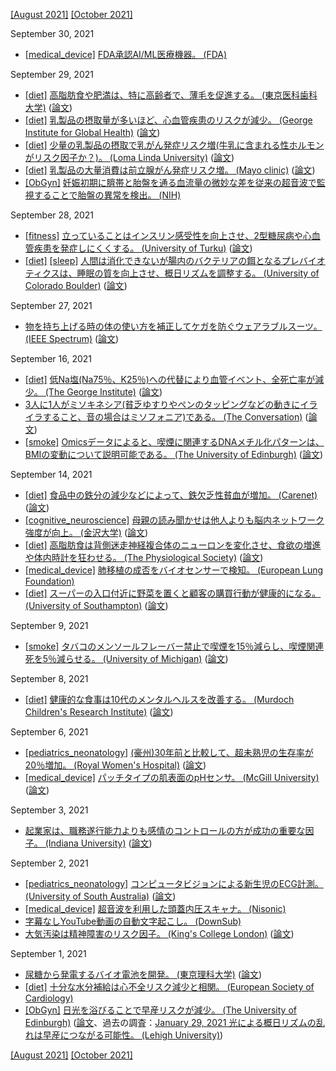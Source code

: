[\[August 2021\]](2108.md) [\[October 2021\]](2110.md)

September 30, 2021
* [\[medical_device\]](medical_device.md) [FDA承認AI/ML医療機器。 (FDA)](https://www.fda.gov/medical-devices/software-medical-device-samd/artificial-intelligence-and-machine-learning-aiml-enabled-medical-devices)

September 29, 2021
* [\[diet\]](diet.md) [高脂肪食や肥満は、特に高齢者で、薄毛を促進する。 (東京医科歯科大学)](https://www.tmd.ac.jp/english/press-release/20210624-1/) ([論文](https://www.nature.com/articles/s41586-021-03624-x))
* [\[diet\]](diet.md) [乳製品の摂取量が多いほど、心血管疾患のリスクが減少。 (George Institute for Global Health)](https://www.georgeinstitute.org/media-releases/sticking-to-low-fat-dairy-may-not-be-the-only-heart-healthy-option-study-shows) ([論文](https://journals.plos.org/plosmedicine/article?id=10.1371/journal.pmed.1003763))
* [\[diet\]](diet.md) [少量の乳製品の摂取で乳がん発症リスク増(牛乳に含まれる性ホルモンがリスク因子か？)。 (Loma Linda University)](https://news.llu.edu/research/new-study-associates-intake-of-dairy-milk-with-greater-risk-of-breast-cancer) ([論文](https://academic.oup.com/ije/article-abstract/49/5/1526/5743492))
* [\[diet\]](diet.md) [乳製品の大量消費は前立腺がん発症リスク増。 (Mayo clinic)](https://www.eurekalert.org/news-releases/675449) ([論文](https://www.degruyter.com/document/doi/10.7556/jaoa.2019.123/html))
* [\[ObGyn\]](ObGyn.md) [妊娠初期に臍帯と胎盤を通る血流量の微妙な差を従来の超音波で監視することで胎盤の異常を検出。 (NIH)](https://www.nih.gov/news-events/news-releases/new-ultrasound-technique-detects-fetal-circulation-problems-placenta)

September 28, 2021
* [\[fitness\]](fitness.md) [立っていることはインスリン感受性を向上させ、2型糖尿病や心血管疾患を発症しにくくする。 (University of Turku)](https://www.utu.fi/en/news/press-release/researchers-observed-association-between-standing-and-insulin-sensitivity) ([論文](https://www.jsams.org/article/S1440-2440(21)00204-8/fulltext))
* [\[diet\]](diet.md) [\[sleep\]](sleep.md) [人間は消化できないが腸内のバクテリアの餌となるプレバイオティクスは、睡眠の質を向上させ、概日リズムを調整する。 (University of Colorado Boulder)](https://www.colorado.edu/today/2021/09/13/your-body-clock-schedule-prebiotics-may-help) ([論文](https://www.sciencedirect.com/science/article/abs/pii/S0889159121002701))

September 27, 2021
* [物を持ち上げる時の体の使い方を補正してケガを防ぐウェアラブルスーツ。 (IEEE Spectrum)](https://spectrum.ieee.org/lift-assist-exosuit-biorobotics) ([論文](https://www.science.org/doi/10.1126/scirobotics.abe1243))

September 16, 2021
* [\[diet\]](diet.md) [低Na塩(Na75％、K25％)への代替により血管イベント、全死亡率が減少。 (The George Institute)](https://www.georgeinstitute.org/media-releases/landmark-study-shows-simple-salt-swap-could-prevent-millions-of-deaths-each-year) ([論文](https://www.nejm.org/doi/full/10.1056/NEJMoa2105675))
* [3人に1人がミソキネシア(貧乏ゆすりやペンのタッピングなどの動きにイライラすること、音の場合はミソフォニア)である。 (The Conversation)](https://theconversation.com/if-youre-annoyed-by-other-peoples-fidgeting-or-finger-tapping-youre-not-alone-misokinesia-affects-1-in-3-166950) ([論文](https://www.nature.com/articles/s41598-021-96430-4))
* [\[smoke\]](smoke.md) [Omicsデータによると、喫煙に関連するDNAメチル化パターンは、BMIの変動について説明可能である。 (The University of Edinburgh)](https://www.ed.ac.uk/mrc-human-genetics-unit/news-and-events/latest-news/effect-of-smoking-on-body-mass-index) ([論文](https://journals.plos.org/plosgenetics/article?id=10.1371/journal.pgen.1009750))

September 14, 2021
* [\[diet\]](diet.md) [食品中の鉄分の減少などによって、鉄欠乏性貧血が増加。 (Carenet)](https://www.carenet.com/news/general/hdn/52912) ([論文](https://academic.oup.com/jn/article-abstract/151/7/1947/6218114))
* [\[cognitive_neuroscience\]](cognitive_neuroscience.md) [母親の読み聞かせは他人よりも脳内ネットワーク強度が向上。 (金沢大学)](https://www.kanazawa-u.ac.jp/rd/94730) ([論文](https://www.sciencedirect.com/science/article/pii/S1053811921006650))
* [\[diet\]](diet.md) [高脂肪食は背側迷走神経複合体のニューロンを変化させ、食欲の増進や体内時計を狂わせる。 (The Physiological Society)](https://www.physoc.org/news_article/high-fat-diets-break-the-body-clock-in-rats-and-this-might-be-the-underlying-cause-of-obesity/) ([論文](https://physoc.onlinelibrary.wiley.com/doi/10.1113/JP281838))
* [\[medical_device\]](medical_device.md) [肺移植の成否をバイオセンサーで検知。 (European Lung Foundation)](https://www.eurekalert.org/news-releases/927276)
* [\[diet\]](diet.md) [スーパーの入口付近に野菜を置くと顧客の購買行動が健康的になる。 (University of Southampton)](https://www.southampton.ac.uk/news/2021/08/supermarket-layout-food-choices.page) ([論文](https://journals.plos.org/plosmedicine/article/comments?id=10.1371/journal.pmed.1003729))

September 9, 2021
* [\[smoke\]](smoke.md) [タバコのメンソールフレーバー禁止で喫煙を15％減らし、喫煙関連死を5％減らせる。 (University of Michigan)](https://news.umich.edu/menthol-ban-would-save-650000-lives-in-the-next-40-years/) ([論文](https://tobaccocontrol.bmj.com/content/early/2021/09/02/tobaccocontrol-2021-056604))

September 8, 2021
* [\[diet\]](diet.md) [健康的な食事は10代のメンタルヘルスを改善する。 (Murdoch Children's Research Institute)](https://www.mcri.edu.au/news/healthy-diets-linked-better-mental-health-and-wellbeing) ([論文](https://www.cambridge.org/core/journals/british-journal-of-nutrition/article/abs/does-an-inflammatory-diet-affect-mental-wellbeing-in-late-childhood-and-midlife-a-crosssectional-study/1751CA1258E6B304B44C64EA057F3853))

September 6, 2021
* [\[pediatrics_neonatology\]](pediatrics_neonatology.md) [(豪州)30年前と比較して、超未熟児の生存率が20％増加。 (Royal Women's Hospital)](https://www.thewomens.org.au/news/funding-to-explore-premature-births-prevention) ([論文](https://bmjopen.bmj.com/content/10/9/e037507))
* [\[medical_device\]](medical_device.md) [パッチタイプの肌表面のpHセンサ。 (McGill University)](https://www.mcgill.ca/newsroom/channels/news/skin-crawling-treatment-acne-332924) ([論文](https://www.science.org/doi/10.1126/sciadv.abf5695))

September 3, 2021
* [起業家は、職務遂行能力よりも感情のコントロールの方が成功の重要な因子。 (Indiana University)](https://blog.kelley.iu.edu/2021/01/28/entrepreneurs-benefit-more-from-emotional-intelligence-than-other-competencies-such-as-iq/) ([論文](https://onlinelibrary.wiley.com/doi/abs/10.1002/sej.1377))

September 2, 2021
* [\[pediatrics_neonatology\]](pediatrics_neonatology.md) [コンピュータビジョンによる新生児のECG計測。 (University of South Australia)](https://www.unisa.edu.au/media-centre/Releases/2021/baby-detector-software-embedded-in-digital-camera-rivals-ecg/) ([論文](https://www.mdpi.com/2313-433X/7/8/122))
* [\[medical_device\]](medical_device.md) [超音波を利用した頭蓋内圧スキャナ。 (Nisonic)](https://nisonic.com/)
* [字幕なしYouTube動画の自動文字起こし。 (DownSub)](https://downsub.com/)
* [大気汚染は精神障害のリスク因子。 (King's College London)](https://www.kcl.ac.uk/news/study-supports-link-between-traffic-related-air-pollution-and-mental-disorders) ([論文](https://link.springer.com/article/10.1007%2Fs00127-020-01966-x))

September 1, 2021
* [尿糖から発電するバイオ電池を開発。 (東京理科大学)](https://www.tus.ac.jp/today/archive/20210811_6384.html) ([論文](https://pubs.acs.org/doi/10.1021/acssensors.1c01266))
* [\[diet\]](diet.md) [十分な水分補給は心不全リスク減少と相関。 (European Society of Cardiology)](https://www.escardio.org/The-ESC/Press-Office/Press-releases/Drinking-sufficient-water-could-prevent-heart-failure)
* [\[ObGyn\]](ObGyn.md) [日光を浴びることで早産リスクが減少。 (The University of Edinburgh)](https://www.ed.ac.uk/news/2021/sun-s-rays-can-reduce-premature-birth-risk) ([論文](https://www.frontiersin.org/articles/10.3389/frph.2021.674245/full)、過去の調査：[January 29, 2021 光による概日リズムの乱れは早産につながる可能性。 (Lehigh University)](2101.md)) 

[\[August 2021\]](2108.md) [\[October 2021\]](2110.md)
